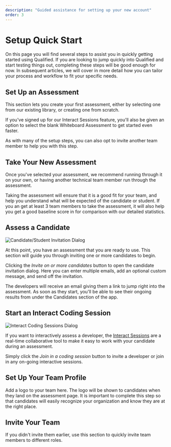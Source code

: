 ```yaml
---
description: "Guided assistance for setting up your new account"
order: 3
---
```


# Setup Quick Start

On this page you will find several steps to assist you in quickly getting started using Qualified. If you are looking to jump quickly into Qualified and start testing things out, completing these steps will be good enough for now. In subsequent articles, we will cover in more detail how you can tailor your process and workflow to fit your specific needs. 

## Set Up an Assessment

This section lets you create your first assessment, either by selecting one from our existing library, or creating one from scratch.

If you've signed up for our Interact Sessions feature, you'll also be given an option to select the blank Whiteboard Assessment to get started even faster.

As with many of the setup steps, you can also opt to invite another team member to help you with this step.

## Take Your New Assessment

Once you've selected your assessment, we recommend running through it on your own, or having another technical team member run through the assessment.

Taking the assessment will ensure that it is a good fit for your team, and help you understand what will be expected of the candidate or student. If you an get at least 3 team members to take the assessment, it will also help you get a good baseline score in for comparison with our detailed statistics.

## Assess a Candidate

![Candidate/Student Invitation Dialog](/images/hire/invite-dialog-trial.png)

At this point, you have an assessment that you are ready to use. This section will guide you through inviting one or more candidates to begin.

Clicking the _Invite on or more candidates_ button to open the candidate invitation dialog. Here you can enter multiple emails, add an optional custom message, and send off the invitation.

The developers will receive an email giving them a link to jump right into the assessment. As soon as they start, you'll be able to see their ongoing results from under the Candidates section of the app.

## Start an Interact Coding Session

![Interact Coding Sessions Dialog](/images/hire/interact-dialog.png)

If you want to interactively assess a developer, the [Interact Sessions](/for-teams/process/interact) are a real-time collaborative tool to make it easy to work with your candidate during an assessment.

Simply click the _Join in a coding session_ button to invite a developer or join in any on-going interactive sessions.

## Set Up Your Team Profile

Add a logo to your team here. The logo will be shown to candidates when they land on the assessment page. It is 
important to complete this step so that candidates will easily recognize your organization and know they are at the 
right place.

## Invite Your Team

If you didn't invite them earlier, use this section to quickly invite team members to different roles.
